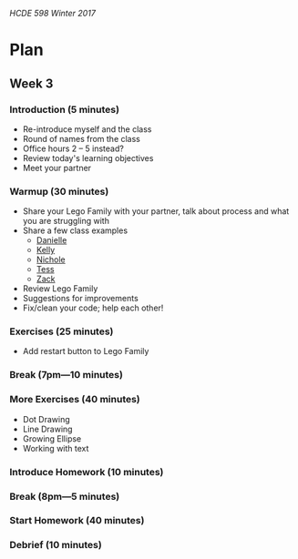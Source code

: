 _HCDE 598 Winter 2017_

# Plan
## Week 3

### Introduction (5 minutes)
* Re-introduce myself and the class
* Round of names from the class
* Office hours 2 – 5 instead?
* Review today's learning objectives
* Meet your partner

### Warmup (30 minutes)
* Share your Lego Family with your partner, talk about process and what you are struggling with
* Share a few class examples
	* [Danielle](https://dteska.github.io/hcde-portfolio/lego_family/)
	* [Kelly](https://kellyjeangraham.github.io/portfolio/lego-bojack-family/)
	* [Nichole](https://nicholekim.github.io/portfolio/LegoFamily/)
	* [Tess](https://tws123.github.io/portfolio598Class/DynamicLegoFamily/)
	* [Zack](https://zjrobinson90.github.io/portfolio/rickmorty/)
* Review Lego Family
* Suggestions for improvements
* Fix/clean your code; help each other!

### Exercises (25 minutes)
* Add restart button to Lego Family

### Break (7pm—10 minutes)

### More Exercises (40 minutes)
* Dot Drawing
* Line Drawing
* Growing Ellipse
* Working with text

### Introduce Homework (10 minutes)

### Break (8pm—5 minutes)

### Start Homework (40 minutes)

### Debrief (10 minutes)